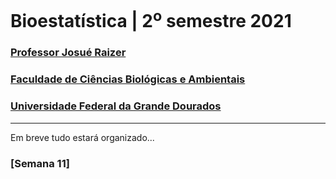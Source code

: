 # Bioestatística | 2<sup>o</sup> semestre 2021
### [Professor Josué Raizer](http://lattes.cnpq.br/4976414949967775)
### [Faculdade de Ciências Biológicas e Ambientais](https://www.ufgd.edu.br/faculdade/fcba/index)
### [Universidade Federal da Grande Dourados](https://www.ufgd.edu.br)
***

Em breve tudo estará organizado...

### [Semana 11]

